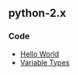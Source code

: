 python-2.x
---

### Code
- [Hello World](./src/hello-world/hello-world.py)
- [Variable Types](./src/variable/variable.py)